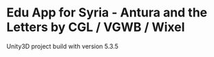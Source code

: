 Edu App for Syria - Antura and the Letters
by CGL / VGWB / Wixel
=================
Unity3D project
build with version 5.3.5
